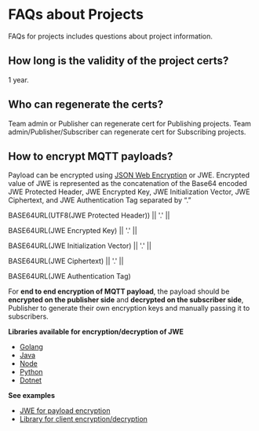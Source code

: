 # FAQs about Projects

FAQs for projects includes questions about project information.

## How long is the validity of the project certs? 

1 year.

## Who can regenerate the certs? 

Team admin or Publisher can regenerate cert for Publishing projects.
Team admin/Publisher/Subscriber can regenerate cert for Subscribing projects.

## How to encrypt MQTT payloads?

Payload can be encrypted using [JSON Web Encryption](https://en.wikipedia.org/wiki/JSON_Web_Encryption/) or JWE.
Encrypted value of JWE is represented as the concatenation of the Base64 encoded JWE Protected Header, JWE Encrypted Key, JWE Initialization Vector, JWE Ciphertext, and JWE Authentication Tag separated by “.”

BASE64URL(UTF8(JWE Protected Header)) || '.' ||

BASE64URL(JWE Encrypted Key) || '.' ||

BASE64URL(JWE Initialization Vector) || '.' ||

BASE64URL(JWE Ciphertext) || '.' ||

BASE64URL(JWE Authentication Tag)

For **end to end encryption of MQTT payload**, the payload should be **encrypted on the publisher side** and **decrypted on the subscriber side**, Publisher to generate their own encryption keys and manually passing it to subscribers.

**Libraries available for encryption/decryption of JWE**

- [Golang](https://pkg.go.dev/gopkg.in/square/go-jose.v2/)
- [Java](https://connect2id.com/products/nimbus-jose-jwt/)
- [Node](https://github.com/cisco/node-jose/)
- [Python](https://python-jose.readthedocs.io/en/latest/jwe/)
- [Dotnet](https://www.scottbrady91.com/c-sharp/json-web-encryption-jwe-in-dotnet-core/)

**See examples**
- [JWE for payload encryption](https://developer.mastercard.com/platform/documentation/security-and-authentication/securing-sensitive-data-using-payload-encryption/#getting-keys-for-your-application/)
- [Library for client encryption/decryption](https://github.com/Mastercard/client-encryption-go#performing-jwe-decryption/)



